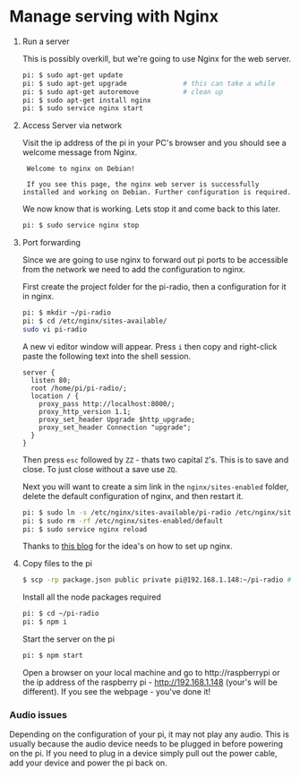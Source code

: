 # Manage serving with Nginx

1. Run a server

    This is possibly overkill, but we're going to use Nginx for the web server.

    ```bash
    pi: $ sudo apt-get update
    pi: $ sudo apt-get upgrade              # this can take a while
    pi: $ sudo apt-get autoremove           # clean up
    pi: $ sudo apt-get install nginx
    pi: $ sudo service nginx start
    ```

1. Access Server via network

    Visit the ip address of the pi in your PC's browser and you should see a welcome message from Nginx.

        Welcome to nginx on Debian!

        If you see this page, the nginx web server is successfully installed and working on Debian. Further configuration is required.

    We now know that is working. Lets stop it and come back to this later.

    ```bash
    pi: $ sudo service nginx stop
    ```

1. Port forwarding

    Since we are going to use nginx to forward out pi ports to be accessible from the network we need to add the configuration to nginx.

    First create the project folder for the pi-radio, then a configuration for it in nginx.

    ```bash
    pi: $ mkdir ~/pi-radio
    pi: $ cd /etc/nginx/sites-available/
    sudo vi pi-radio
    ```

    A new vi editor window will appear. Press `i` then copy and right-click paste the following text into the shell session.

    ```
    server {
      listen 80;
      root /home/pi/pi-radio/;
      location / {
        proxy_pass http://localhost:8000/;
        proxy_http_version 1.1;
        proxy_set_header Upgrade $http_upgrade;
        proxy_set_header Connection "upgrade";
      }
    }
    ```

    Then press `esc` followed by `ZZ` - thats two capital `Z`'s. This is to save and close. To just close without a save use `ZQ`.

    Next you will want to create a sim link in the `nginx/sites-enabled` folder, delete the default configuration of nginx, and then restart it.

    ```bash
    pi: $ sudo ln -s /etc/nginx/sites-available/pi-radio /etc/nginx/sites-enabled/pi-radio
    pi: $ sudo rm -rf /etc/nginx/sites-enabled/default
    pi: $ sudo service nginx reload
    ```

    Thanks to [this blog](https://www.toptal.com/raspberry-pi/how-to-turn-your-raspberry-pi-into-a-development-server) for the idea's on how to set up nginx.

1. Copy files to the pi

    ```bash
    $ scp -rp package.json public private pi@192.168.1.148:~/pi-radio # <- Note this is not the pi's shell!
    ```

    Install all the node packages required

    ```bash
    pi: $ cd ~/pi-radio
    pi: $ npm i
    ```

    Start the server on the pi

    ```bash
    pi: $ npm start
    ```

    Open a browser on your local machine and go to http://raspberrypi or the ip address of the raspberry pi - http://192.168.1.148 (your's will be different). If you see the webpage - you've done it!

### Audio issues

Depending on the configuration of your pi, it may not play any audio. This is usually because the audio device needs to be plugged in before powering on the pi. If you need to plug in a device simply pull out the power cable, add your device and power the pi back on.
